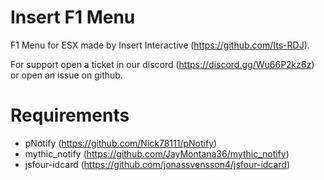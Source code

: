 # Insert F1 Menu

F1 Menu for ESX made by Insert Interactive (https://github.com/Its-RDJ).

For support open a ticket in our discord (https://discord.gg/Wu66P2kz6z) or open an issue on github.

# Requirements

- pNotify (https://github.com/Nick78111/pNotify)
- mythic_notify (https://github.com/JayMontana36/mythic_notify)
- jsfour-idcard (https://github.com/jonassvensson4/jsfour-idcard)
